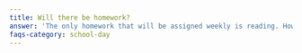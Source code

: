 ```yaml
---
title: Will there be homework?
answer: 'The only homework that will be assigned weekly is reading. However, students will usually have work to do at home to move their learning projects forward.'
faqs-category: school-day
---
```



